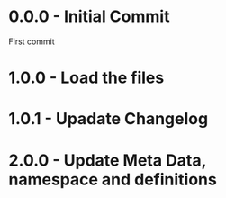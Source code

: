 # 0.0.0 - Initial Commit
First commit
# 1.0.0 - Load the files
# 1.0.1 - Upadate Changelog
# 2.0.0 - Update Meta Data, namespace and definitions
